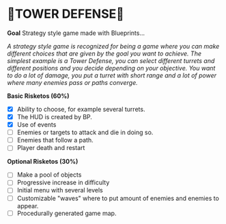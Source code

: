 # 🗼TOWER DEFENSE🗼

**Goal**
Strategy style game made with Blueprints... 

*A strategy style game is recognized for being a game where you can make different choices that are given by the goal you want to achieve.
The simplest example is a Tower Defense, you can select different turrets and different positions and you decide depending on your objective. You want to do a lot of damage, you put a turret with short range and a lot of power where many enemies pass or paths converge.*

**Basic Risketos (60%)**
- [X] Ability to choose, for example several turrets.
- [X] The HUD is created by BP.
- [X] Use of events
- [ ] Enemies or targets to attack and die in doing so.
- [ ] Enemies that follow a path.
- [ ] Player death and restart

**Optional Risketos (30%)**
- [ ] Make a pool of objects 
- [ ] Progressive increase in difficulty
- [ ] Initial menu with several levels
- [ ] Customizable "waves" where to put amount of enemies and enemies to appear.
- [ ] Procedurally generated game map.
